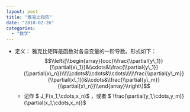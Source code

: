 ```yaml
---
layout: post
title: "雅克比矩阵"
date: "2018-02-26"
categories: 
  - "数学"
---
```


- 定义： 雅克比矩阵是函数对各自变量的一阶导数。形式如下： $$\\left\[\\begin{array}{ccc}\\frac{\\partial{y\_1}}{\\partial{x\_1}}&\\cdots&\\frac{\\partial{y\_1}}{\\partial{x\_n}}\\\\\\cdots&\\cdots&\\cdots\\\\\\frac{\\partial{y\_m}}{\\partial{x\_1}}&\\cdots&\\frac{\\partial{y\_m}}{\\partial{x\_n}}\\end{array}\\right\]$$
    - 记作 $ J\_F(x\_1,\\cdots,x\_n)$ ，或者 $ \\frac{\\partial(y\_1,\\cdots,y\_m)}{\\partial(x\_1,\\cdots,x\_n)}$
